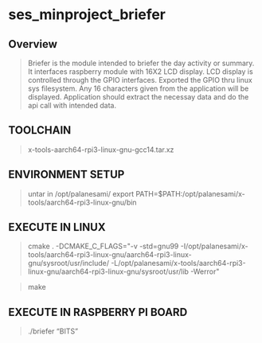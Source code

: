 # ses_minproject_briefer

## Overview 
> Briefer is the module intended to briefer the day activity or summary.
> It interfaces raspberry module with 16X2 LCD display. 
> LCD display is controlled through the GPIO interfaces.
> Exported the GPIO thru linux sys filesystem.
> Any 16 characters given from the application will be displayed.
> Application should extract the necessay data and do the api call with intended data.

## TOOLCHAIN 
> x-tools-aarch64-rpi3-linux-gnu-gcc14.tar.xz

## ENVIRONMENT SETUP
> untar in /opt/palanesami/
> export PATH=$PATH:/opt/palanesami/x-tools/aarch64-rpi3-linux-gnu/bin

## EXECUTE IN LINUX

> cmake . -DCMAKE_C_FLAGS="-v -std=gnu99 -I/opt/palanesami/x-tools/aarch64-rpi3-linux-gnu/aarch64-rpi3-linux-gnu/sysroot/usr/include/ -L/opt/palanesami/x-tools/aarch64-rpi3-linux-gnu/aarch64-rpi3-linux-gnu/sysroot/usr/lib -Werror"

> make

## EXECUTE IN RASPBERRY PI BOARD
> ./briefer “BITS”
